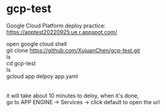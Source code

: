 # gcp-test
Google Cloud Platform deploy practice:<br />
https://apptest20220925.ue.r.appspot.com/ <br />

open google cloud shell<br />
git clone https://github.com/XujuanChen/gcp-test.git<br />
ls<br />
cd gcp-test<br />
ls<br />
gcloud app delpoy app.yaml<br />
<br />
<br />
it will take about 10 minutes to deloy, when it's done,<br />
go to APP ENGINE -> Services -> click default to open the url<br />
